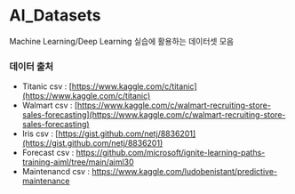 # AI_Datasets
Machine Learning/Deep Learning 실습에 활용하는 데이터셋 모음


### 데이터 출처
* Titanic csv : [https://www.kaggle.com/c/titanic](https://www.kaggle.com/c/titanic)
* Walmart csv : [https://www.kaggle.com/c/walmart-recruiting-store-sales-forecasting](https://www.kaggle.com/c/walmart-recruiting-store-sales-forecasting)
* Iris csv : [https://gist.github.com/netj/8836201](https://gist.github.com/netj/8836201)
* Forecast csv : https://github.com/microsoft/ignite-learning-paths-training-aiml/tree/main/aiml30
* Maintenancd csv : https://www.kaggle.com/ludobenistant/predictive-maintenance

